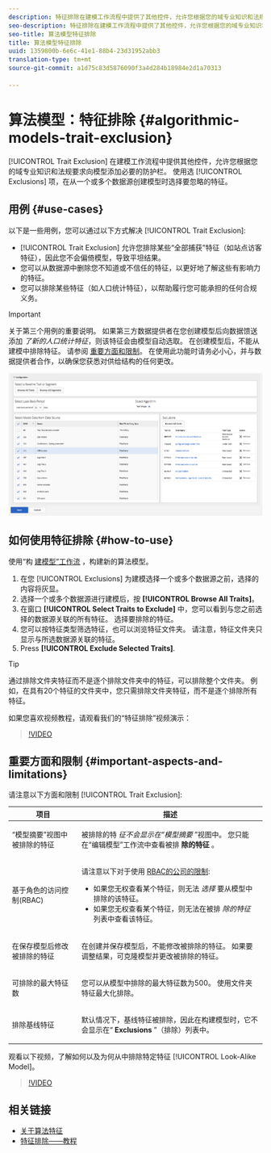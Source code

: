 ```yaml
---
description: 特征排除在建模工作流程中提供了其他控件，允许您根据您的域专业知识和法规要求向模型添加必要的防护栏。 使用“排除”选项，在从一个或多个数据源创建模型时选择要忽略的特征。
seo-description: 特征排除在建模工作流程中提供了其他控件，允许您根据您的域专业知识和法规要求向模型添加必要的防护栏。 使用“排除”选项，在从一个或多个数据源创建模型时选择要忽略的特征。
seo-title: 算法模型特征排除
title: 算法模型特征排除
uuid: 1359800b-6e6c-41e1-88b4-23d31952abb3
translation-type: tm+mt
source-git-commit: a1d75c83d5876090f3a4d284b18984e2d1a70313

---
```



# 算法模型：特征排除 {#algorithmic-models-trait-exclusion}

[!UICONTROL Trait Exclusion] 在建模工作流程中提供其他控件，允许您根据您的域专业知识和法规要求向模型添加必要的防护栏。 使用选 [!UICONTROL Exclusions] 项，在从一个或多个数据源创建模型时选择要忽略的特征。

## 用例 {#use-cases}

以下是一些用例，您可以通过以下方式解决 [!UICONTROL Trait Exclusion]:

* [!UICONTROL Trait Exclusion] 允许您排除某些“全部捕获”特征（如站点访客特征），因此您不会偏倚模型，导致平坦结果。
* 您可以从数据源中删除您不知道或不信任的特征，以更好地了解这些有影响力的特征。
* 您可以排除某些特征（如人口统计特征），以帮助履行您可能承担的任何合规义务。

>[!IMPORTANT]
>
>关于第三个用例的重要说明。 如果第三方数据提供者在您创建模型后向数据馈送添加 *了新的人口统计特征*，则该特征会由模型自动选取。 在创建模型后，不能从建模中排除特征。 请参阅 [重要方面和限制](../../features/algorithmic-models/trait-exclusion-algo-models.md#important-aspects-and-limitations)。 在使用此功能时请务必小心，并与数据提供者合作，以确保您获悉对供给结构的任何更改。

![](assets/lam_exclude_traits.png)

## 如何使用特征排除 {#how-to-use}

使用“构 [建模型”工作流](../../features/algorithmic-models/create-model.md#build-model) ，构建新的算法模型。

1. 在您 [!UICONTROL Exclusions] 为建模选择一个或多个数据源之前，选择的内容将灰显。
2. 选择一个或多个数据源进行建模后，按 **[!UICONTROL Browse All Traits]**。
3. 在窗口 **[!UICONTROL Select Traits to Exclude]** 中，您可以看到与您之前选择的数据源关联的所有特征。 选择要排除的特征。
4. 您可以按特征类型筛选特征，也可以浏览特征文件夹。 请注意，特征文件夹只显示与所选数据源关联的特征。
5. Press **[!UICONTROL Exclude Selected Traits]**.

>[!TIP]
>
>通过排除文件夹特征而不是逐个排除文件夹中的特征，可以排除整个文件夹。 例如，在具有20个特征的文件夹中，您只需排除文件夹特征，而不是逐个排除所有特征。

如果您喜欢视频教程，请观看我们的“特征排除”视频演示：

>[!VIDEO](https://video.tv.adobe.com/v/25569/?quality=12&captions=chi_hans)

## 重要方面和限制 {#important-aspects-and-limitations}

请注意以下方面和限制 [!UICONTROL Trait Exclusion]:

<table id="table_BA5C3545BC9E4717BD567B00C803AA53"> 
 <thead> 
  <tr> 
   <th colname="col1" class="entry"> 项目 </th> 
   <th colname="col2" class="entry"> 描述 </th>
  </tr> 
 </thead>
 <tbody> 
  <tr> 
   <td colname="col1"> <p>“模型摘要”视图中被排除的特征 </p> </td>
   <td colname="col2"> <p>被排除的特 <i>征不会显示在“模型摘要</i> ”视图中。 您只能在“编辑模型”工作流中查看被排 <b><span class="uicontrol"> 除的特征</span></b> 。 </p> </td>
  </tr> 
  <tr> 
   <td colname="col1"> <p>基于角色的访问控制(RBAC) </p> </td>
   <td colname="col2"> <p>请注意以下对于使用 <a href="../../features/administration/administration-overview.md#administration"> RBAC的公司的限制</a>: </p> <p>
     <ul id="ul_38A4056C235B428C822EA4A353893786"> 
      <li id="li_2624FB35581F4807B8530910D63FFDBF">如果您无权查看某个特征，则无法 <i>选择</i> 要从模型中排除的该特征。 </li>
      <li id="li_3FD7A12AAAA8462EA84A760C05F20379">如果您无权查看某个特征，则无法在被排 <i>除的特征</i> 列表中查看该特征。 </li>
     </ul> </p> </td>
  </tr> 
  <tr> 
   <td colname="col1"> <p>在保存模型后修改被排除的特征 </p> </td>
   <td colname="col2"> <p>在创建并保存模型后，不能修改被排除的特征。 如果要调整结果，可克隆模型并更改被排除的特征。 </p> </td>
  </tr> 
  <tr> 
   <td colname="col1"> <p>可排除的最大特征数 </p> </td>
   <td colname="col2"> <p>您可以从模型中排除的最大特征数为500。 使用文件夹特征最大化排除。 </p> </td>
  </tr> 
  <tr> 
   <td colname="col1"> <p>排除基线特征 </p> </td>
   <td colname="col2"> <p>默认情况下，基线特征被排除，因此在构建模型时，它不会显示在“ <b><span class="uicontrol"> Exclusions</span></b> ”（排除）列表中。 </p> </td>
  </tr>
 </tbody>
</table>

观看以下视频，了解如何以及为何从中排除特定特征 [!UICONTROL Look-Alike Model]。

>[!VIDEO](https://video.tv.adobe.com/v/25569/?captions=chi_hans)

## 相关链接

* [关于算法特征](/help/using/features/algorithmic-models/understanding-models.md)
* [特征排除——教程](https://helpx.adobe.com/audience-manager/kt/using/excluding-traits-look-alike-model-feature-video-use.html)
